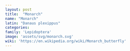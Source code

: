 ```yaml
---
layout: post
title:  "Monarch"
name: "Monarch"
latin: "Danaus plexippus"
categories: 
family: 'Lepidoptera'
image: 'assets/svg/monarch.svg'
wiki: 'https://en.wikipedia.org/wiki/Monarch_butterfly'
---
```

